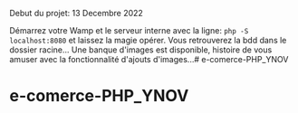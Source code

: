 Debut du projet: 13 Decembre 2022

Démarrez votre Wamp et le serveur interne avec la ligne: <code>php -S localhost:8080</code> et laissez la magie opérer.
Vous retrouverez la bdd dans le dossier racine... Une banque d'images est disponible, histoire de vous amuser avec la fonctionnalité d'ajouts d'images...# e-comerce-PHP_YNOV
# e-comerce-PHP_YNOV
